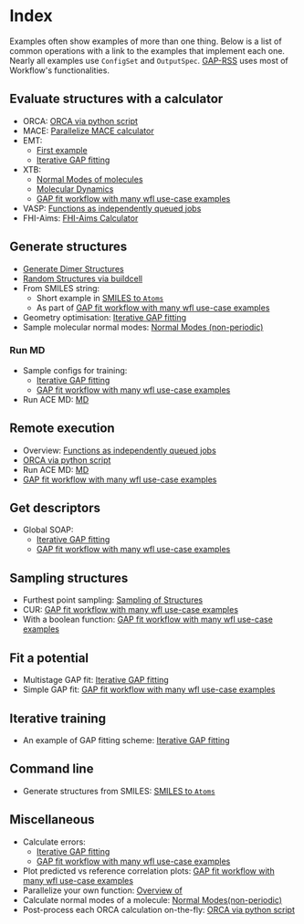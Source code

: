 
# Index

Examples often show examples of more than one thing. Below is a list of common operations with a link to the examples that implement each one. Nearly all examples use `ConfigSet` and `OutputSpec`. [GAP-RSS](workflows.rss.rst) uses most of Workflow's functionalities. 


## Evaluate structures with a calculator
 
- ORCA: [ORCA via python script](examples.orca_python.md)
- MACE: [Parallelize MACE calculator](examples.mace.md)
- EMT: 
    - [First example](first_example.md)
    - [Iterative GAP fitting ](examples.mlip_fitting.md)
- XTB: 
    - [Normal Modes of molecules](examples.normal_modes.md)
    - [Molecular Dynamics](examples.md.md)
    - [GAP fit workflow with many wfl use-case examples ](examples.daisy_chain_mlip_fitting.ipynb)
- VASP: [Functions as independently queued jobs](overview.queued.md) 
- FHI-Aims: [FHI-Aims Calculator](examples.fhiaims_calculator.ipynb) 


## Generate structures

- [Generate Dimer Structures](examples.dimers.ipynb) 
- [Random Structures via buildcell](examples.buildcell.ipynb)
- From SMILES string: 
    - Short example in [SMILES to `Atoms`](examples.smiles.md)
    - As part of [GAP fit workflow with many wfl use-case examples ](examples.daisy_chain_mlip_fitting.ipynb)
- Geometry optimisation: [Iterative GAP fitting ](examples.mlip_fitting.md)
- Sample molecular normal modes: [Normal Modes (non-periodic)](examples.normal_modes.md)


### Run MD

- Sample configs for training: 
    - [Iterative GAP fitting ](examples.mlip_fitting.md)
    - [GAP fit workflow with many wfl use-case examples ](examples.daisy_chain_mlip_fitting.ipynb)
- Run ACE MD: [MD](examples.md.md)


## Remote execution

- Overview: [Functions as independently queued jobs](overview.queued.md)
- [ORCA via python script](examples.orca_python.md)
- Run ACE MD: [MD](examples.md.md)
- [GAP fit workflow with many wfl use-case examples ](examples.daisy_chain_mlip_fitting.ipynb)


## Get descriptors 

- Global SOAP: 
    - [Iterative GAP fitting ](examples.mlip_fitting.md)
    - [GAP fit workflow with many wfl use-case examples ](examples.daisy_chain_mlip_fitting.ipynb)


## Sampling structures

- Furthest point sampling: [Sampling of Structures](examples.select_fps.ipynb)
- CUR: [GAP fit workflow with many wfl use-case examples ](examples.daisy_chain_mlip_fitting.ipynb)
- With a boolean function: [GAP fit workflow with many wfl use-case examples ](examples.daisy_chain_mlip_fitting.ipynb)



## Fit a potential

- Multistage GAP fit: [Iterative GAP fitting ](examples.mlip_fitting.md)
- Simple GAP fit: [GAP fit workflow with many wfl use-case examples ](examples.daisy_chain_mlip_fitting.ipynb)


## Iterative training

- An example of GAP fitting scheme: [Iterative GAP fitting ](examples.mlip_fitting.md)


## Command line 

- Generate structures from SMILES: [SMILES to `Atoms`](examples.smiles.md) 


## Miscellaneous

- Calculate errors: 
    - [Iterative GAP fitting ](examples.mlip_fitting.md)
    - [GAP fit workflow with many wfl use-case examples ](examples.daisy_chain_mlip_fitting.ipynb)
- Plot predicted vs reference correlation plots: [GAP fit workflow with many wfl use-case examples ](examples.daisy_chain_mlip_fitting.ipynb)
- Parallelize your own function: [Overview of](overview.parallelisation.rst)
- Calculate normal modes of a molecule: [Normal Modes(non-periodic)](examples.normal_modes.md)
- Post-process each ORCA calculation on-the-fly: [ORCA via python script](examples.orca_python.md)

